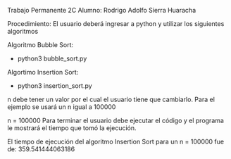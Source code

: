 Trabajo Permanente 2C
Alumno: Rodrigo Adolfo Sierra Huaracha

Procedimiento: 
El usuario deberá ingresar a python y utilizar los siguientes algoritmos

Algoritmo Bubble Sort:
 - python3 bubble_sort.py

Algortimo Insertion Sort:
- python3 insertion_sort.py

n debe tener un valor por el cual el usuario tiene que cambiarlo. 
Para el ejemplo se usará un n igual a 100000

n = 100000
Para terminar el usuario debe ejecutar el código y el programa le mostrará el tiempo que tomó la ejecución.

El tiempo de ejecución del algoritmo Insertion Sort para un n = 100000 fue de: 359.541444063186 
